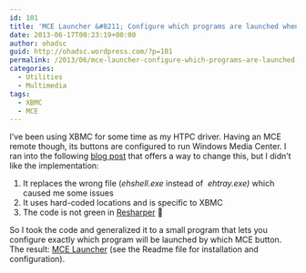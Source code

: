 ```yaml
---
id: 101
title: 'MCE Launcher &#8211; Configure which programs are launched when MCE buttons are pressed'
date: 2013-06-17T00:23:19+00:00
author: ohadsc
guid: http://ohadsc.wordpress.com/?p=101
permalink: /2013/06/mce-launcher-configure-which-programs-are-launched-when-mce-buttons-are-pressed/
categories:
  - Utilities
  - Multimedia
tags:
  - XBMC
  - MCE
---
```

I&#8217;ve been using XBMC for some time as my HTPC driver. Having an MCE remote though, its buttons are configured to run Windows Media Center. I ran into the following [blog post](http://inchoatethoughts.com/launching-xbmc-with-a-windows-media-center-remote) that offers a way to change this, but I didn&#8217;t like the implementation:

  1. It replaces the wrong file (_ehshell.exe_ instead of  _ehtray.exe)_ which caused me some issues
  2. It uses hard-coded locations and is specific to XBMC
  3. The code is not green in [Resharper](http://www.jetbrains.com/resharper/) 🙂

So I took the code and generalized it to a small program that lets you configure exactly which program will be launched by which MCE button. The result: [MCE Launcher](http://sourceforge.net/projects/mcelauncher/) (see the Readme file for installation and configuration).

&nbsp;

&nbsp;